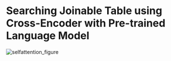 # Searching Joinable Table using Cross-Encoder with Pre-trained Language Model
![selfattention_figure](https://github.com/user-attachments/assets/e1fa3eb8-feb5-43bf-ba85-b0803760556f)
